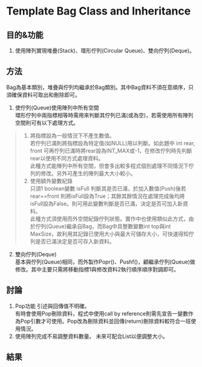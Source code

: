 # Template Bag Class and Inheritance  

## 目的&功能  
1. 使用陣列實現堆疊(Stack)、環形佇列(Circular Queue)、雙向佇列(Deque)。  

## 方法  
Bag為基本類別，堆疊與佇列均繼承於Bag類別。其中Bag資料不須在意順序，只須確保資料可取出和刪除即可。  
1. 使佇列(Queue)使用陣列中所有空間  
環形佇列中兩指標相等時需用來判斷其佇列已滿(或為空)，若需使用所有陣列空間則可有以下處理方式。
> 1. 將指標設為一般情況下不產生數值。  
> 若佇列已滿則將指標設為特定值(如NULL)用以判斷。如此題中 int rear, front 可再佇列已滿時將rear設為INT_MAX或-1，在修改佇列時先判斷rear以使用不同方式處理資料。  
> 此種方式能陣列中所有空間，但會多出較多程式個別處理不同情況下佇列的修改。另外可產生的陣列最大大小較小。  
> 2. 使用額外變數紀錄  
> 只須1 boolean變數 isFull 判斷其是否已滿，於加入數值(Push)後若 rear==front 則將isFull設為True；其餘其餘情況在處理完成後均將isFull設為False。則可用此變數判斷是否已滿，決定是否可加入新資料。  
> 此種方式須使用而外空間紀錄佇列狀態。實作中也使用類似此方式，由於佇列(Queue)繼承自Bag，而Bag中具整數變數int top與int MaxSize，故利用其記錄已使用大小與最大可儲存大小，可快速得知佇列是否已滿決定是否可存入新資料。  
2. 雙向佇列(Deque)  
基本與佇列(Queue)相同，而外製作Popr()、Pushf()，顧繼承佇列(Queue)做修改。其中主要只需將移動指標1與修改資料2執行順序順序對調即可。  

## 討論 
1. Pop功能 引述與回傳值不明確。  
   有時會使用Pop刪除資料，程式中使用call by reference則需先宣告一變數作為Pop引數才可使用。Pop改為刪除資料並回傳(return)刪除資料較符合一班使用情況。
2. 使用陣列完成不易調整資料數量。
   未來可配合List以便調整大小。

## 結果  
[]()